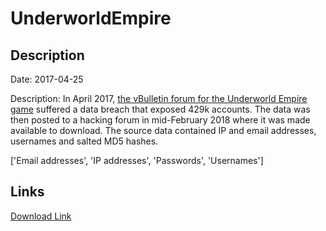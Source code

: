# UnderworldEmpire

## Description

Date: 2017-04-25

Description:
In April 2017, <a href="http://underworldempireforums.com/" target="_blank" rel="noopener">the vBulletin forum for the Underworld Empire game</a> suffered a data breach that exposed 429k accounts. The data was then posted to a hacking forum in mid-February 2018 where it was made available to download. The source data contained IP and email addresses, usernames and salted MD5 hashes.


['Email addresses', 'IP addresses', 'Passwords', 'Usernames']

## Links

[Download Link](https://link-to.net/1229997/37.027318683270806/dynamic/?r=dW5kZXJ3b3JsZGVtcGlyZWZvcnVtcy5jb20=)